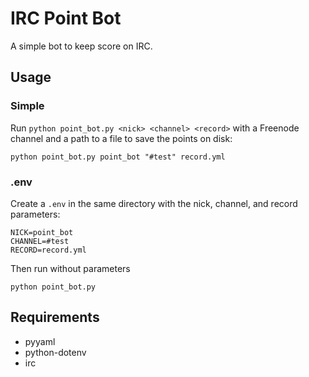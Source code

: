# IRC Point Bot

A simple bot to keep score on IRC.

## Usage

### Simple

Run `python point_bot.py <nick> <channel> <record>` with a Freenode channel and a path to a file to save the points on disk:

    python point_bot.py point_bot "#test" record.yml

### .env

Create a `.env` in the same directory with the nick, channel, and record parameters:

    NICK=point_bot
    CHANNEL=#test
    RECORD=record.yml

Then run without parameters

    python point_bot.py

## Requirements

- pyyaml
- python-dotenv
- irc
